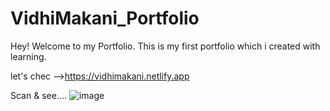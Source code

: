 # VidhiMakani_Portfolio

Hey! Welcome to my Portfolio.
This is my first portfolio which i created with learning.

let's chec -->https://vidhimakani.netlify.app

Scan & see....
![image](https://user-images.githubusercontent.com/100896986/206954388-16db6bde-873b-4726-bb93-b62683dce01b.png)

